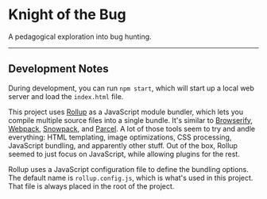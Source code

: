 # Knight of the Bug

A pedagogical exploration into bug hunting.

---

## Development Notes

During development, you can run `npm start`, which will start up a local web server and load the `index.html` file.

This project uses [Rollup](https://rollupjs.org/guide/en/) as a JavaScript module bundler, which lets you compile multiple source files into a single bundle. It's similar to [Browserify](https://browserify.org/), [Webpack](https://webpack.github.io/), [Snowpack](https://www.snowpack.dev/), and [Parcel](https://parceljs.org/). A lot of those tools seem to try and andle everything: HTML templating, image optimizations, CSS processing, JavaScript bundling, and apparently other stuff. Out of the box, Rollup seemed to just focus on JavaScript, while allowing plugins for the rest.

Rollup uses a JavaScript configuration file to define the bundling options. The default name is `rollup.config.js`, which is what's used in this project. That file is always placed in the root of the project.
